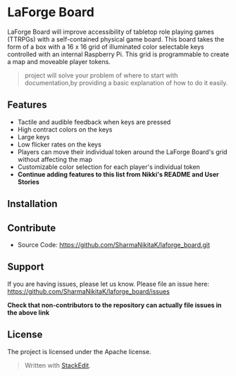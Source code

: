﻿
# LaForge Board

LaForge Board will improve accessibility of tabletop role playing games (TTRPGs) with a self-contained physical game board. This board takes the form of a box with a 16 x 16 grid of illuminated color selectable keys controlled with an internal Raspberry Pi. This grid is programmable to create a map and moveable player tokens.
> project will solve your problem of where to start with documentation,by providing a basic explanation of how to do it easily.

## Features

* Tactile and audible feedback when keys are pressed
* High contract colors on the keys
* Large keys
* Low flicker rates on the keys
* Players can move their individual token around the LaForge Board's grid without affecting the map
* Customizable color selection for each player's individual token
* **Continue adding features to this list from Nikki's README and User Stories**

## Installation



## Contribute
- Source Code: https://github.com/SharmaNikitaK/laforge_board.git

## Support

If you are having issues, please let us know.
Please file an issue here: https://github.com/SharmaNikitaK/laforge_board/issues

**Check that non-contributors to the repository can actually file issues in the above link**

## License

The project is licensed under the Apache license.

> Written with [StackEdit](https://stackedit.io/).
